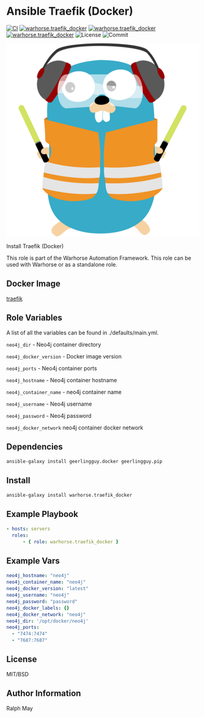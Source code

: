 Ansible Traefik (Docker)
=========
[![CI](https://github.com/warhorse/ansible-role-traefik-docker/workflows/CI/badge.svg?event=push)](https://github.com/warhorse/ansible-role-neo4j-docker/actions?query=workflow%3ACI)
[![warhorse.traefik_docker](https://img.shields.io/ansible/role/55904)](https://galaxy.ansible.com/warhorse/traefik_docker)
[![warhorse.traefik_docker](https://img.shields.io/ansible/quality/55904)](https://galaxy.ansible.com/warhorse/traefik_docker)
[![warhorse.traefik_docker](https://img.shields.io/ansible/role/d/55904)](https://galaxy.ansible.com/warhorse/traefik_docker)
![License](https://img.shields.io/github/license/warhorse/ansible-role-traefik-docker)
![Commit](https://img.shields.io/github/last-commit/warhorse/ansible-role-traefik-docker)

![Traefik Logo](./images/traefik_logo.png "Traefik Logo")


Install Traefik (Docker)

This role is part of the Warhorse Automation Framework. This role can be used with Warhorse or as a standalone role.

Docker Image
-------------

[traefik](https://github.com/traefik/traefik)

Role Variables
--------------

A list of all the variables can be found in ./defaults/main.yml.

`neo4j_dir` - Neo4j container directory 

`neo4j_docker_version` - Docker image version

`neo4j_ports` - Neo4j container ports

`neo4j_hostname` - Neo4j container hostname

`neo4j_container_name` - neo4j container name 

`neo4j_username` - Neo4j username

`neo4j_password` - Neo4j password 

`neo4j_docker_network` neo4j container docker network


Dependencies
------------

```shell
ansible-galaxy install geerlingguy.docker geerlingguy.pip
```

Install
------------

```shell
ansible-galaxy install warhorse.traefik_docker
```

Example Playbook
----------------

```yaml
- hosts: servers
  roles:
      - { role: warhorse.traefik_docker }
```

Example Vars
----------------

```yaml
neo4j_hostname: "neo4j"
neo4j_container_name: "neo4j"
neo4j_docker_version: "latest"
neo4j_username: "neo4j"
neo4j_password: "password"
neo4j_docker_labels: {}
neo4j_docker_network: "neo4j"
neo4j_dir: '/opt/docker/neo4j'
neo4j_ports:
  - "7474:7474"
  - "7687:7687"
```

License
-------

MIT/BSD

Author Information
------------------

Ralph May
